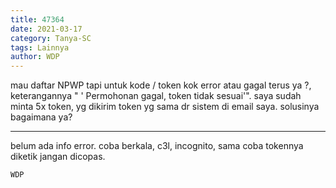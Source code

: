 ```yaml
---
title: 47364
date: 2021-03-17
category: Tanya-SC
tags: Lainnya
author: WDP
---
```


mau daftar NPWP tapi untuk kode / token kok error atau gagal terus ya ?, keterangannya " ' Permohonan gagal, token tidak sesuai'". saya sudah minta 5x token, yg dikirim token yg sama dr sistem di email saya. solusinya bagaimana ya?

---

belum ada info error. coba berkala, c3l, incognito, sama coba tokennya diketik jangan dicopas.

`WDP`
